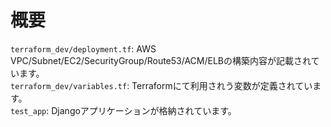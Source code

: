 # 概要
`terraform_dev/deployment.tf`: AWS VPC/Subnet/EC2/SecurityGroup/Route53/ACM/ELBの構築内容が記載されています。   
`terraform_dev/variables.tf`: Terraformにて利用されう変数が定義されています。   
`test_app`: Djangoアプリケーションが格納されています。   
